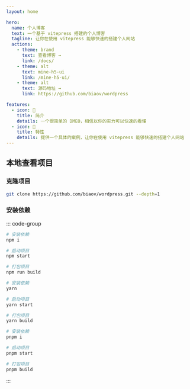 ```yaml
---
layout: home

hero:
  name: 个人博客
  text: 一个基于 vitepress 搭建的个人博客
  tagline: 让你在使用 vitepress 能够快速的搭建个人网站
  actions:
    - theme: brand
      text: 查看博客 →
      link: /docs/
    - theme: alt
      text: mine-h5-ui
      link: /mine-h5-ui/
    - theme: alt
      text: 源码地址 →
      link: https://github.com/biaov/wordpress

features:
  - icon: 📝
    title: 简介
    details: 一个很简单的 DMEO，相信以你的实力可以快速的看懂
  - icon: 📔
    title: 特性
    details: 提供一个具体的案例，让你在使用 vitepress 能够快速的搭建个人网站
---
```


## 本地查看项目

### 克隆项目

```sh
git clone https://github.com/biaov/wordpress.git --depth=1
```

### 安装依赖

::: code-group

```sh [npm]
# 安装依赖
npm i

# 启动项目
npm start

# 打包项目
npm run build
```

```sh [yarn]
# 安装依赖
yarn

# 启动项目
yarn start

# 打包项目
yarn build
```

```sh [pnpm]
# 安装依赖
pnpm i

# 启动项目
pnpm start

# 打包项目
pnpm build
```

:::
